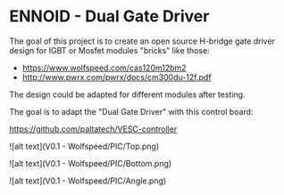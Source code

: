 # ENNOID - Dual Gate Driver

The goal of this project is to create an open source H-bridge gate driver design for IGBT or Mosfet modules "bricks" like those:

- https://www.wolfspeed.com/cas120m12bm2
- http://www.pwrx.com/pwrx/docs/cm300du-12f.pdf

The design could be adapted for different modules after testing.

The goal is to adapt the "Dual Gate Driver" with this control board:

https://github.com/paltatech/VESC-controller

![alt text](V0.1 - Wolfspeed/PIC/Top.png)

![alt text](V0.1 - Wolfspeed/PIC/Bottom.png)

![alt text](V0.1 - Wolfspeed/PIC/Angle.png)
